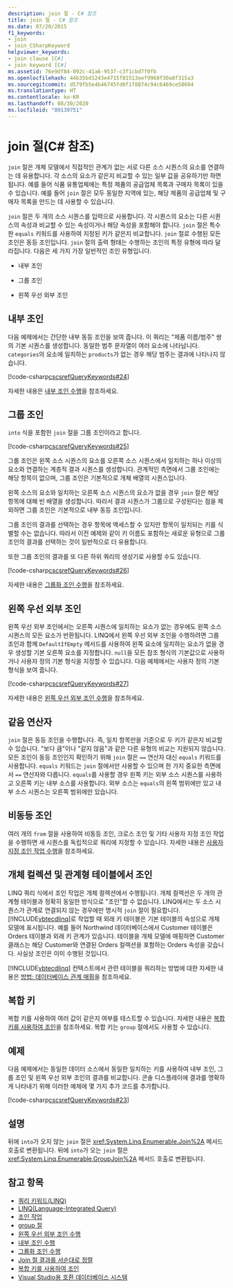 ```yaml
---
description: join 절 - C# 참조
title: join 절 - C# 참조
ms.date: 07/20/2015
f1_keywords:
- join
- join_CSharpKeyword
helpviewer_keywords:
- join clause [C#]
- join keyword [C#]
ms.assetid: 76e9df84-092c-41a6-9537-c3f1cbd7f0fb
ms.openlocfilehash: 44b35bd1243e4715f81513eef9968f30a8f315a3
ms.sourcegitcommit: d579fb5e4b46745fd0f1f8874c94c6469ce58604
ms.translationtype: HT
ms.contentlocale: ko-KR
ms.lasthandoff: 08/30/2020
ms.locfileid: "89139751"
---
```

# <a name="join-clause-c-reference"></a>join 절(C# 참조)

`join` 절은 개체 모델에서 직접적인 관계가 없는 서로 다른 소스 시퀀스의 요소를 연결하는 데 유용합니다. 각 소스의 요소가 같은지 비교할 수 있는 일부 값을 공유하기만 하면 됩니다. 예를 들어 식품 유통업체에는 특정 제품의 공급업체 목록과 구매자 목록이 있을 수 있습니다. 예를 들어 `join` 절은 모두 동일한 지역에 있는, 해당 제품의 공급업체 및 구매자 목록을 만드는 데 사용할 수 있습니다.

`join` 절은 두 개의 소스 시퀀스를 입력으로 사용합니다. 각 시퀀스의 요소는 다른 시퀀스의 속성과 비교할 수 있는 속성이거나 해당 속성을 포함해야 합니다. `join` 절은 특수한 `equals` 키워드를 사용하여 지정된 키가 같은지 비교합니다. `join` 절로 수행된 모든 조인은 동등 조인입니다. `join` 절의 출력 형태는 수행하는 조인의 특정 유형에 따라 달라집니다. 다음은 세 가지 가장 일반적인 조인 유형입니다.

- 내부 조인

- 그룹 조인

- 왼쪽 우선 외부 조인

## <a name="inner-join"></a>내부 조인

다음 예제에서는 간단한 내부 동등 조인을 보여 줍니다. 이 쿼리는 "제품 이름/범주" 쌍의 기본 시퀀스를 생성합니다. 동일한 범주 문자열이 여러 요소에 나타납니다. `categories`의 요소에 일치하는 `products`가 없는 경우 해당 범주는 결과에 나타나지 않습니다.

[!code-csharp[cscsrefQueryKeywords#24](~/samples/snippets/csharp/VS_Snippets_VBCSharp/CsCsrefQueryKeywords/CS/Join.cs#24)]

자세한 내용은 [내부 조인 수행](../../linq/perform-inner-joins.md)을 참조하세요.

## <a name="group-join"></a>그룹 조인

`into` 식을 포함한 `join` 절을 그룹 조인이라고 합니다.

[!code-csharp[cscsrefQueryKeywords#25](~/samples/snippets/csharp/VS_Snippets_VBCSharp/CsCsrefQueryKeywords/CS/Join.cs#25)]

그룹 조인은 왼쪽 소스 시퀀스의 요소를 오른쪽 소스 시퀀스에서 일치하는 하나 이상의 요소와 연결하는 계층적 결과 시퀀스를 생성합니다. 관계적인 측면에서 그룹 조인에는 해당 항목이 없으며, 그룹 조인은 기본적으로 개체 배열의 시퀀스입니다.

왼쪽 소스의 요소와 일치하는 오른쪽 소스 시퀀스의 요소가 없을 경우 `join` 절은 해당 항목에 대해 빈 배열을 생성합니다. 따라서 결과 시퀀스가 그룹으로 구성된다는 점을 제외하면 그룹 조인은 기본적으로 내부 동등 조인입니다.

그룹 조인의 결과를 선택하는 경우 항목에 액세스할 수 있지만 항목이 일치되는 키를 식별할 수는 없습니다. 따라서 이전 예제와 같이 키 이름도 포함하는 새로운 유형으로 그룹 조인의 결과를 선택하는 것이 일반적으로 더 유용합니다.

또한 그룹 조인의 결과를 또 다른 하위 쿼리의 생성기로 사용할 수도 있습니다.

[!code-csharp[cscsrefQueryKeywords#26](~/samples/snippets/csharp/VS_Snippets_VBCSharp/CsCsrefQueryKeywords/CS/Join.cs#26)]

자세한 내용은 [그룹화 조인 수행](../../linq/perform-grouped-joins.md)을 참조하세요.

## <a name="left-outer-join"></a>왼쪽 우선 외부 조인

왼쪽 우선 외부 조인에서는 오른쪽 시퀀스에 일치하는 요소가 없는 경우에도 왼쪽 소스 시퀀스의 모든 요소가 반환됩니다. LINQ에서 왼쪽 우선 외부 조인을 수행하려면 그룹 조인과 함께 `DefaultIfEmpty` 메서드를 사용하여 왼쪽 요소에 일치하는 요소가 없을 경우 생성할 기본 오른쪽 요소를 지정합니다. `null`을 모든 참조 형식의 기본값으로 사용하거나 사용자 정의 기본 형식을 지정할 수 있습니다. 다음 예제에서는 사용자 정의 기본 형식을 보여 줍니다.

[!code-csharp[cscsrefQueryKeywords#27](~/samples/snippets/csharp/VS_Snippets_VBCSharp/CsCsrefQueryKeywords/CS/Join.cs#27)]

자세한 내용은 [왼쪽 우선 외부 조인 수행](../../linq/perform-left-outer-joins.md)을 참조하세요.

## <a name="the-equals-operator"></a>같음 연산자

`join` 절은 동등 조인을 수행합니다. 즉, 일치 항목만을 기준으로 두 키가 같은지 비교할 수 있습니다. "보다 큼"이나 "같지 않음"과 같은 다른 유형의 비교는 지원되지 않습니다. 모든 조인이 동등 조인인지 확인하기 위해 `join` 절은 `==` 연산자 대신 `equals` 키워드를 사용합니다. `equals` 키워드는 `join` 절에서만 사용할 수 있으며 한 가지 중요한 측면에서 `==` 연산자와 다릅니다. `equals`를 사용할 경우 왼쪽 키는 외부 소스 시퀀스를 사용하고 오른쪽 키는 내부 소스를 사용합니다. 외부 소스는 `equals`의 왼쪽 범위에만 있고 내부 소스 시퀀스는 오른쪽 범위에만 있습니다.

## <a name="non-equijoins"></a>비동등 조인

여러 개의 `from` 절을 사용하여 비동등 조인, 크로스 조인 및 기타 사용자 지정 조인 작업을 수행하면 새 시퀀스를 독립적으로 쿼리에 지정할 수 있습니다. 자세한 내용은 [사용자 지정 조인 작업 수행](../../linq/perform-custom-join-operations.md)을 참조하세요.

## <a name="joins-on-object-collections-vs-relational-tables"></a>개체 컬렉션 및 관계형 테이블에서 조인

LINQ 쿼리 식에서 조인 작업은 개체 컬렉션에서 수행됩니다. 개체 컬렉션은 두 개의 관계형 테이블과 정확히 동일한 방식으로 "조인"할 수 없습니다. LINQ에서는 두 소스 시퀀스가 관계로 연결되지 않는 경우에만 명시적 `join` 절이 필요합니다. [!INCLUDE[vbtecdlinq](~/includes/vbtecdlinq-md.md)]로 작업할 때 외래 키 테이블은 기본 테이블의 속성으로 개체 모델에 표시됩니다. 예를 들어 Northwind 데이터베이스에서 Customer 테이블은 Orders 테이블과 외래 키 관계가 있습니다. 테이블을 개체 모델에 매핑하면 Customer 클래스는 해당 Customer와 연결된 Orders 컬렉션을 포함하는 Orders 속성을 갖습니다. 사실상 조인은 이미 수행된 것입니다.

[!INCLUDE[vbtecdlinq](~/includes/vbtecdlinq-md.md)] 컨텍스트에서 관련 테이블을 쿼리하는 방법에 대한 자세한 내용은 [방법: 데이터베이스 관계 매핑](../../../framework/data/adonet/sql/linq/how-to-map-database-relationships.md)을 참조하세요.

## <a name="composite-keys"></a>복합 키

복합 키를 사용하여 여러 값이 같은지 여부를 테스트할 수 있습니다. 자세한 내용은 [복합 키를 사용하여 조인](../../linq/join-by-using-composite-keys.md)을 참조하세요. 복합 키는 `group` 절에서도 사용할 수 있습니다.

## <a name="example"></a>예제

다음 예제에서는 동일한 데이터 소스에서 동일한 일치하는 키를 사용하여 내부 조인, 그룹 조인 및 왼쪽 우선 외부 조인의 결과를 비교합니다. 콘솔 디스플레이에 결과를 명확하게 나타내기 위해 이러한 예제에 몇 가지 추가 코드를 추가합니다.

[!code-csharp[cscsrefQueryKeywords#23](~/samples/snippets/csharp/VS_Snippets_VBCSharp/CsCsrefQueryKeywords/CS/Join.cs#23)]

## <a name="remarks"></a>설명

뒤에 `into`가 오지 않는 `join` 절은 <xref:System.Linq.Enumerable.Join%2A> 메서드 호출로 변환됩니다. 뒤에 `into`가 오는 `join` 절은 <xref:System.Linq.Enumerable.GroupJoin%2A> 메서드 호출로 변환됩니다.

## <a name="see-also"></a>참고 항목

- [쿼리 키워드(LINQ)](query-keywords.md)
- [LINQ(Language-Integrated Query)](../../linq/index.md)
- [조인 작업](../../programming-guide/concepts/linq/join-operations.md)
- [group 절](group-clause.md)
- [왼쪽 우선 외부 조인 수행](../../linq/perform-left-outer-joins.md)
- [내부 조인 수행](../../linq/perform-inner-joins.md)
- [그룹화 조인 수행](../../linq/perform-grouped-joins.md)
- [Join 절 결과를 서순대로 정렬](../../linq/order-the-results-of-a-join-clause.md)
- [복합 키를 사용하여 조인](../../linq/join-by-using-composite-keys.md)
- [Visual Studio용 호환 데이터베이스 시스템](/visualstudio/data-tools/installing-database-systems-tools-and-samples)
